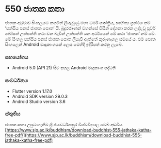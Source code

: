 # 550 ජාතක කතා #

ජාතක අටුවාව සිංහලයට නගමින් ලියැවුණු මහා ධර්ම ශාස්ත්‍රීය, සාහිත්‍ය ග්‍රන්ථය නම් ‘පන්සිය පනස් ජාතක පොත’ යි. 
බුදුරජාණන් වහන්සේ විසින් දේශනා කරන ලද්දා වූ පූර්ව බෝසත් උත්පත්ති කථා වන බැවින් උත්පත්ති යන අර්ථයෙන් මේ කථා ‘ජාතක’ නම් වේ. 
මේ සිංහල පන්සිය පනස් ජාතක පොත ලියැවී ඇත්තේ කුරුණෑගල සමයේ ය. 
එම පොත සිංහලෙන් Android මෘදුකාංගයක් ලෙස මෙහිදී ඉදිරිපත් කරනු ලැබේ.

### සහයෝගය ###
* Android 5.0 (API 21) සිට ඉහල Android මෘදුකාංග පද්ධති

### සංවර්ධනය ###
* Flutter version 1.17.0
* Android SDK version 29.0.3
* Android Studio version 3.6

### ස්තුතිය ###
ජාතක කතා උපුටාගැනීම ශ්‍රී ජයවර්ධනපුර විශ්වවිද්‍යාල වෙබ් අඩවිය
[https://www.sjp.ac.lk/buddhism/download-buddhist-555-jathaka-katha-free-pdf/](https://www.sjp.ac.lk/buddhism/download-buddhist-555-jathaka-katha-free-pdf)
